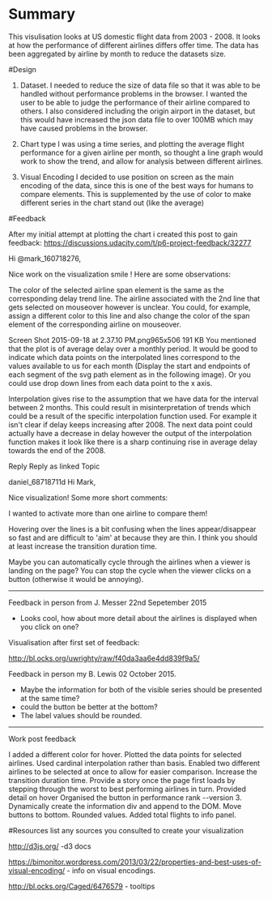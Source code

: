 # Summary
This visulisation looks at US domestic flight data from 2003 - 2008. It looks at how the performance of different airlines differs offer time. The data has been aggregated by airline by month to reduce the datasets size. 

#Design 
1. Dataset.
I needed to reduce the size of data file so that it was able to be handled without performance problems in the browser. I wanted the user to be able to judge the performance of their airline compared to others. I also considered including the origin airport in the dataset, but this would have increased the json data file to over 100MB which may have caused problems in the browser.

2. Chart type
I was using a time series, and plotting the average flight performance for a given airline per month, so thought a line graph would work to show the trend, and allow for analysis between different airlines.

3. Visual Encoding
I decided to use position on screen as the main encoding of the data, since this is one of the best ways for humans to compare elements. This is supplemented by the use of color to make different series in the chart stand out (like the average)


#Feedback

After my initial attempt at plotting the chart i created this post to gain feedback:
https://discussions.udacity.com/t/p6-project-feedback/32277


Hi @mark_160718276,

Nice work on the visualization smile ! Here are some observations:

The color of the selected airline span element is the same as the corresponding delay trend line. The airline associated with the 2nd line that gets selected on mouseover however is unclear. You could, for example, assign a different color to this line and also change the color of the span element of the corresponding airline on mouseover.

Screen Shot 2015-09-18 at 2.37.10 PM.png965x506 191 KB
You mentioned that the plot is of average delay over a monthly period. It would be good to indicate which data points on the interpolated lines correspond to the values available to us for each month (Display the start and endpoints of each segment of the svg path element as in the following image). Or you could use drop down lines from each data point to the x axis.


Interpolation gives rise to the assumption that we have data for the interval between 2 months. This could result in misinterpretation of trends which could be a result of the specific interpolation function used. For example it isn't clear if delay keeps increasing after 2008. The next data point could actually have a decrease in delay however the output of the interpolation function makes it look like there is a sharp continuing rise in average delay towards the end of the 2008.



Reply
Reply as linked Topic

daniel_68718711d
Hi Mark,

Nice visualization! Some more short comments:

I wanted to activate more than one airline to compare them!

Hovering over the lines is a bit confusing when the lines appear/disappear so fast and are difficult to 'aim' at because they are thin. I think you should at least increase the transition duration time.

Maybe you can automatically cycle through the airlines when a viewer is landing on the page? You can stop the cycle when the viewer clicks on a button (otherwise it would be annoying).


----------------

Feedback in person from J. Messer  22nd Sepetember 2015

* Looks cool, how about more detail about the airlines is displayed when you click on one?


Visualisation after first set of feedback:

http://bl.ocks.org/uwrighty/raw/f40da3aa6e4dd839f9a5/


Feedback in person my B. Lewis 02 October 2015.
* Maybe the information for both of the visible series should be presented at the same time?
* could the button be better at the bottom?
* The label values should be rounded.

----------------

Work post feedback

I added a different color for hover. 
Plotted the data points for selected airlines.
Used cardinal interpolation rather than basis.
Enabled two different airlines to be selected at once to allow for easier comparison.
Increase the transition duration time.
Provide a story once the page first loads by stepping through the worst to best performing airlines in turn.
Provided detail on hover 
Organised the button in performance rank
--version 3.
Dynamically create the information div and append to the DOM.
Move buttons to bottom.
Rounded values.
Added total flights to info panel.

#Resources
list any sources you consulted to create your visualization

http://d3js.org/ -d3 docs

https://bimonitor.wordpress.com/2013/03/22/properties-and-best-uses-of-visual-encoding/ - info on visual encodings.

http://bl.ocks.org/Caged/6476579 - tooltips

